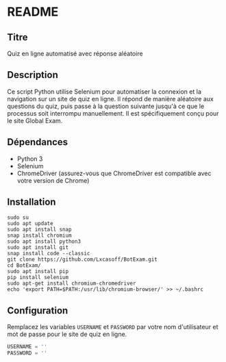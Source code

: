 
# README

## Titre

Quiz en ligne automatisé avec réponse aléatoire

## Description

Ce script Python utilise Selenium pour automatiser la connexion et la navigation sur un site de quiz en ligne. Il répond de manière aléatoire aux questions du quiz, puis passe à la question suivante jusqu'à ce que le processus soit interrompu manuellement. Il est spécifiquement conçu pour le site Global Exam.

## Dépendances

- Python 3
- Selenium
- ChromeDriver (assurez-vous que ChromeDriver est compatible avec votre version de Chrome)

## Installation


```shell
sudo su
sudo apt update
sudo apt install snap
snap install chromium
sudo apt install python3
sudo apt install git
snap install code --classic
git clone https://github.com/Lxcasoff/BotExam.git
cd BotExam/
sudo apt install pip
pip install selenium
sudo apt-get install chromium-chromedriver
echo 'export PATH=$PATH:/usr/lib/chromium-browser/' >> ~/.bashrc
```
## Configuration

Remplacez les variables `USERNAME` et `PASSWORD` par votre nom d'utilisateur et mot de passe pour le site de quiz en ligne.

```python
USERNAME = ''
PASSWORD = ''
